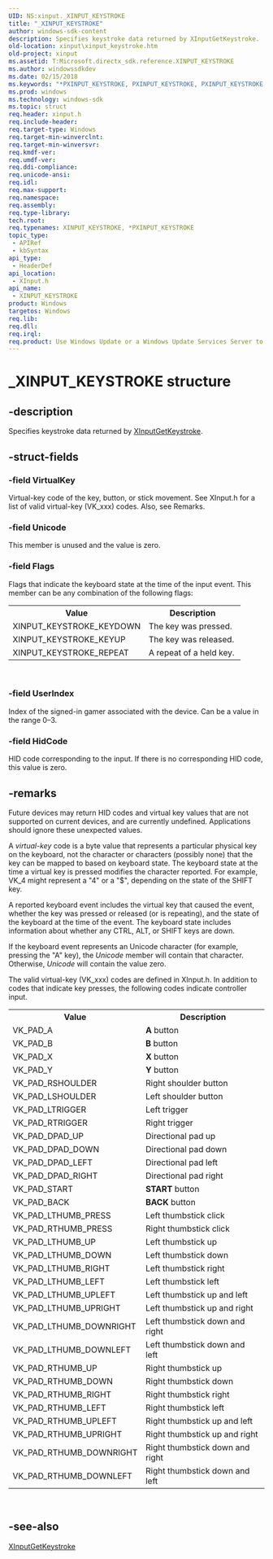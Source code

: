 ```yaml
---
UID: NS:xinput._XINPUT_KEYSTROKE
title: "_XINPUT_KEYSTROKE"
author: windows-sdk-content
description: Specifies keystroke data returned by XInputGetKeystroke.
old-location: xinput\xinput_keystroke.htm
old-project: xinput
ms.assetid: T:Microsoft.directx_sdk.reference.XINPUT_KEYSTROKE
ms.author: windowssdkdev
ms.date: 02/15/2018
ms.keywords: "*PXINPUT_KEYSTROKE, PXINPUT_KEYSTROKE, PXINPUT_KEYSTROKE structure pointer [XInput Game Controller APIs], XINPUT_KEYSTROKE, XINPUT_KEYSTROKE structure [XInput Game Controller APIs], _XINPUT_KEYSTROKE, xinput.xinput_keystroke, xinput/PXINPUT_KEYSTROKE, xinput/XINPUT_KEYSTROKE"
ms.prod: windows
ms.technology: windows-sdk
ms.topic: struct
req.header: xinput.h
req.include-header: 
req.target-type: Windows
req.target-min-winverclnt: 
req.target-min-winversvr: 
req.kmdf-ver: 
req.umdf-ver: 
req.ddi-compliance: 
req.unicode-ansi: 
req.idl: 
req.max-support: 
req.namespace: 
req.assembly: 
req.type-library: 
tech.root: 
req.typenames: XINPUT_KEYSTROKE, *PXINPUT_KEYSTROKE
topic_type:
 - APIRef
 - kbSyntax
api_type:
 - HeaderDef
api_location:
 - XInput.h
api_name:
 - XINPUT_KEYSTROKE
product: Windows
targetos: Windows
req.lib: 
req.dll: 
req.irql: 
req.product: Use Windows Update or a Windows Update Services Server to retrieve the update on Windows XP.
---
```


# _XINPUT_KEYSTROKE structure


## -description


Specifies keystroke data returned by <a href="https://msdn.microsoft.com/689FE4E9-5726-43B2-B516-049DF2CD28DE">XInputGetKeystroke</a>.


## -struct-fields




### -field VirtualKey

Virtual-key code of the key, button, or stick movement. See XInput.h for a list of valid virtual-key (VK_xxx) codes. Also, see Remarks.


### -field Unicode

This member is unused and the value is zero.


### -field Flags

Flags that indicate the keyboard state at the time of the input event. This member can be any combination of the following flags:        

<table>
<tr>
<th>Value</th>
<th>Description</th>
</tr>
<tr>
<td>XINPUT_KEYSTROKE_KEYDOWN</td>
<td>The key was pressed. </td>
</tr>
<tr>
<td>XINPUT_KEYSTROKE_KEYUP</td>
<td>The key was released. </td>
</tr>
<tr>
<td>XINPUT_KEYSTROKE_REPEAT</td>
<td>A repeat of a held key. </td>
</tr>
</table>
 


### -field UserIndex

Index of the signed-in gamer associated with the device. Can be a value in the range 0–3.


### -field HidCode

HID code corresponding to the input. If there is no corresponding HID code, this value is zero.


## -remarks



Future devices may return HID codes and virtual key values that are not supported on current devices, and are currently undefined. Applications should ignore these unexpected values.



A <i>virtual-key</i> code is a byte value that represents a particular physical key on the keyboard, not the character or characters (possibly none) that the key can be mapped to based on keyboard state. The keyboard state at the time a virtual key is pressed modifies the character reported. For example, VK_4 might represent a "4" or a "$", depending on the state of the SHIFT key.



A reported keyboard event includes the virtual key that caused the event, whether the key was pressed or released (or is repeating), and the state of the keyboard at the time of the event. The keyboard state includes information about whether any CTRL, ALT, or SHIFT keys are down.



If the keyboard event represents an Unicode character (for example, pressing the "A" key), the <i>Unicode</i> member will contain that character. Otherwise, <i>Unicode</i> will contain the value zero.



The valid virtual-key (VK_xxx) codes are defined in XInput.h. In addition to codes that indicate key presses, the following codes indicate controller input.



<table>
<tr>
<th>Value</th>
<th>Description</th>
</tr>
<tr>
<td>VK_PAD_A</td>
<td><b>A</b>  button </td>
</tr>
<tr>
<td>VK_PAD_B</td>
<td><b>B</b> button </td>
</tr>
<tr>
<td>VK_PAD_X</td>
<td><b>X</b> button </td>
</tr>
<tr>
<td>VK_PAD_Y</td>
<td><b>Y</b> button </td>
</tr>
<tr>
<td>VK_PAD_RSHOULDER</td>
<td>Right shoulder button </td>
</tr>
<tr>
<td>VK_PAD_LSHOULDER</td>
<td>Left shoulder button </td>
</tr>
<tr>
<td>VK_PAD_LTRIGGER</td>
<td>Left trigger </td>
</tr>
<tr>
<td>VK_PAD_RTRIGGER</td>
<td>Right trigger </td>
</tr>
<tr>
<td>VK_PAD_DPAD_UP</td>
<td>Directional pad up </td>
</tr>
<tr>
<td>VK_PAD_DPAD_DOWN</td>
<td>Directional pad down </td>
</tr>
<tr>
<td>VK_PAD_DPAD_LEFT</td>
<td>Directional pad left </td>
</tr>
<tr>
<td>VK_PAD_DPAD_RIGHT</td>
<td>Directional pad right </td>
</tr>
<tr>
<td>VK_PAD_START</td>
<td><b>START</b> button </td>
</tr>
<tr>
<td>VK_PAD_BACK</td>
<td><b>BACK</b> button </td>
</tr>
<tr>
<td>VK_PAD_LTHUMB_PRESS</td>
<td>Left thumbstick click </td>
</tr>
<tr>
<td>VK_PAD_RTHUMB_PRESS</td>
<td>Right thumbstick click </td>
</tr>
<tr>
<td>VK_PAD_LTHUMB_UP</td>
<td>Left thumbstick up </td>
</tr>
<tr>
<td>VK_PAD_LTHUMB_DOWN</td>
<td>Left thumbstick down </td>
</tr>
<tr>
<td>VK_PAD_LTHUMB_RIGHT</td>
<td>Left thumbstick right </td>
</tr>
<tr>
<td>VK_PAD_LTHUMB_LEFT</td>
<td>Left thumbstick left </td>
</tr>
<tr>
<td>VK_PAD_LTHUMB_UPLEFT</td>
<td>Left thumbstick up and left </td>
</tr>
<tr>
<td>VK_PAD_LTHUMB_UPRIGHT</td>
<td>Left thumbstick up and right </td>
</tr>
<tr>
<td>VK_PAD_LTHUMB_DOWNRIGHT</td>
<td>Left thumbstick down and right </td>
</tr>
<tr>
<td>VK_PAD_LTHUMB_DOWNLEFT</td>
<td>Left thumbstick down and left </td>
</tr>
<tr>
<td>VK_PAD_RTHUMB_UP</td>
<td>Right thumbstick up </td>
</tr>
<tr>
<td>VK_PAD_RTHUMB_DOWN</td>
<td>Right thumbstick down </td>
</tr>
<tr>
<td>VK_PAD_RTHUMB_RIGHT</td>
<td>Right thumbstick right </td>
</tr>
<tr>
<td>VK_PAD_RTHUMB_LEFT</td>
<td>Right thumbstick left </td>
</tr>
<tr>
<td>VK_PAD_RTHUMB_UPLEFT</td>
<td>Right thumbstick up and left </td>
</tr>
<tr>
<td>VK_PAD_RTHUMB_UPRIGHT</td>
<td>Right thumbstick up and right </td>
</tr>
<tr>
<td>VK_PAD_RTHUMB_DOWNRIGHT</td>
<td>Right thumbstick down and right </td>
</tr>
<tr>
<td>VK_PAD_RTHUMB_DOWNLEFT</td>
<td>Right thumbstick down and left </td>
</tr>
</table>
 




## -see-also




<a href="https://msdn.microsoft.com/689FE4E9-5726-43B2-B516-049DF2CD28DE">XInputGetKeystroke</a>
 

 

